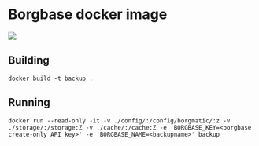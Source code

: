 # Borgbase docker image

[![](https://images.microbadger.com/badges/image/rubenbe/borgbase-backup.svg)](https://microbadger.com/images/rubenbe/borgbase-backup)

## Building
```shell
docker build -t backup .
```

## Running
```shell
docker run --read-only -it -v ./config/:/config/borgmatic/:z -v ./storage/:/storage:Z -v ./cache/:/cache:Z -e 'BORGBASE_KEY=<borgbase create-only API key>' -e 'BORGBASE_NAME=<backupname>' backup
```
